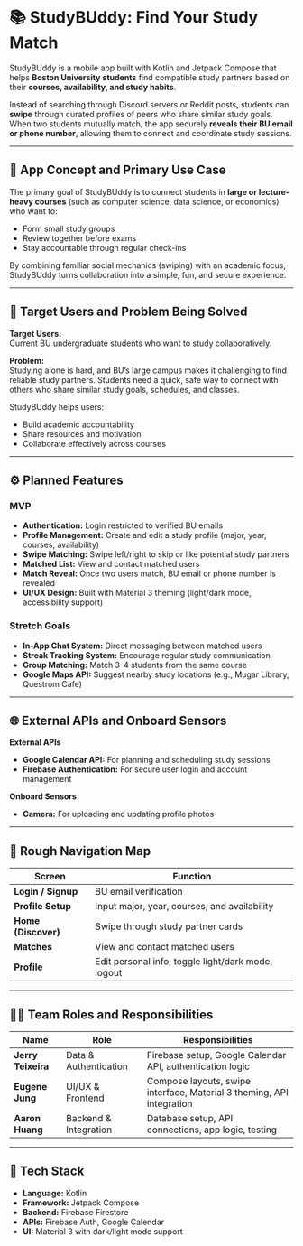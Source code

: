 # 📚 StudyBUddy: Find Your Study Match

StudyBUddy is a mobile app built with Kotlin and Jetpack Compose that helps **Boston University students** find compatible study partners based on their **courses, availability, and study habits**.

Instead of searching through Discord servers or Reddit posts, students can **swipe** through curated profiles of peers who share similar study goals. When two students mutually match, the app securely **reveals their BU email or phone number**, allowing them to connect and coordinate study sessions.

---

## 🎯 App Concept and Primary Use Case
The primary goal of StudyBUddy is to connect students in **large or lecture-heavy courses** (such as computer science, data science, or economics) who want to:
- Form small study groups
- Review together before exams
- Stay accountable through regular check-ins

By combining familiar social mechanics (swiping) with an academic focus, StudyBUddy turns collaboration into a simple, fun, and secure experience.

---

## 👥 Target Users and Problem Being Solved
**Target Users:**  
Current BU undergraduate students who want to study collaboratively.

**Problem:**  
Studying alone is hard, and BU’s large campus makes it challenging to find reliable study partners. Students need a quick, safe way to connect with others who share similar study goals, schedules, and classes.

StudyBUddy helps users:
- Build academic accountability
- Share resources and motivation
- Collaborate effectively across courses

---

## ⚙️ Planned Features

### **MVP**
- **Authentication:** Login restricted to verified BU emails  
- **Profile Management:** Create and edit a study profile (major, year, courses, availability)  
- **Swipe Matching:** Swipe left/right to skip or like potential study partners  
- **Matched List:** View and contact matched users  
- **Match Reveal:** Once two users match, BU email or phone number is revealed  
- **UI/UX Design:** Built with Material 3 theming (light/dark mode, accessibility support)

### **Stretch Goals**
- **In-App Chat System:** Direct messaging between matched users
- **Streak Tracking System:** Encourage regular study communication
- **Group Matching:** Match 3-4 students from the same course
- **Google Maps API:** Suggest nearby study locations (e.g., Mugar Library, Questrom Cafe)  

---

## 🌐 External APIs and Onboard Sensors

**External APIs**
- **Google Calendar API:** For planning and scheduling study sessions  
- **Firebase Authentication:** For secure user login and account management  

**Onboard Sensors**
- **Camera:** For uploading and updating profile photos  

---

## 🧭 Rough Navigation Map

| Screen | Function |
|--------|-----------|
| **Login / Signup** | BU email verification |
| **Profile Setup** | Input major, year, courses, and availability |
| **Home (Discover)** | Swipe through study partner cards |
| **Matches** | View and contact matched users |
| **Profile** | Edit personal info, toggle light/dark mode, logout |

---

## 🧑‍💻 Team Roles and Responsibilities

| **Name** | **Role** | **Responsibilities** |
|-----------|-----------|----------------------|
| **Jerry Teixeira** | Data & Authentication | Firebase setup, Google Calendar API, authentication logic |
| **Eugene Jung** | UI/UX & Frontend | Compose layouts, swipe interface, Material 3 theming, API integration |
| **Aaron Huang** | Backend & Integration | Database setup, API connections, app logic, testing |

---

## 🧩 Tech Stack
- **Language:** Kotlin  
- **Framework:** Jetpack Compose  
- **Backend:** Firebase Firestore  
- **APIs:** Firebase Auth, Google Calendar 
- **UI:** Material 3 with dark/light mode support  


